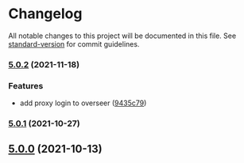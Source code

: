 # Changelog

All notable changes to this project will be documented in this file. See [standard-version](https://github.com/conventional-changelog/standard-version) for commit guidelines.

### [5.0.2](https://github.com/macite/doubtfire-deploy/compare/v5.0.1...v5.0.2) (2021-11-18)


### Features

* add proxy login to overseer ([9435c79](https://github.com/macite/doubtfire-deploy/commit/9435c79b1690153cecbb046542d7ef4d0990f452))

### [5.0.1](https://github.com/macite/doubtfire-deploy/compare/v5.0.0-2...v5.0.1) (2021-10-27)

## [5.0.0](https://github.com/macite/doubtfire-deploy/compare/v5.0.0-2...v5.0.0) (2021-10-13)
